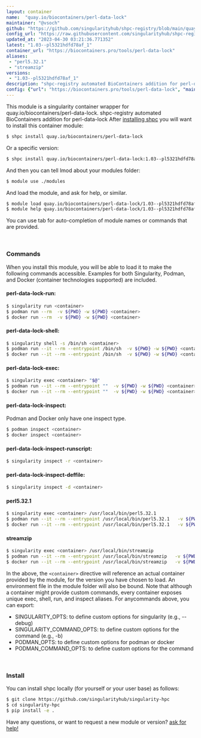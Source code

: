 ```yaml
---
layout: container
name:  "quay.io/biocontainers/perl-data-lock"
maintainer: "@vsoch"
github: "https://github.com/singularityhub/shpc-registry/blob/main/quay.io/biocontainers/perl-data-lock/container.yaml"
config_url: "https://raw.githubusercontent.com/singularityhub/shpc-registry/main/quay.io/biocontainers/perl-data-lock/container.yaml"
updated_at: "2023-04-30 03:21:36.771352"
latest: "1.03--pl5321hdfd78af_1"
container_url: "https://biocontainers.pro/tools/perl-data-lock"
aliases:
 - "perl5.32.1"
 - "streamzip"
versions:
 - "1.03--pl5321hdfd78af_1"
description: "shpc-registry automated BioContainers addition for perl-data-lock"
config: {"url": "https://biocontainers.pro/tools/perl-data-lock", "maintainer": "@vsoch", "description": "shpc-registry automated BioContainers addition for perl-data-lock", "latest": {"1.03--pl5321hdfd78af_1": "sha256:c02531d11f4f41549da567bfb93100b2a653784bd65465fcf9f659e8f48ae734"}, "tags": {"1.03--pl5321hdfd78af_1": "sha256:c02531d11f4f41549da567bfb93100b2a653784bd65465fcf9f659e8f48ae734"}, "docker": "quay.io/biocontainers/perl-data-lock", "aliases": {"perl5.32.1": "/usr/local/bin/perl5.32.1", "streamzip": "/usr/local/bin/streamzip"}}
---
```


This module is a singularity container wrapper for quay.io/biocontainers/perl-data-lock.
shpc-registry automated BioContainers addition for perl-data-lock
After [installing shpc](#install) you will want to install this container module:


```bash
$ shpc install quay.io/biocontainers/perl-data-lock
```

Or a specific version:

```bash
$ shpc install quay.io/biocontainers/perl-data-lock:1.03--pl5321hdfd78af_1
```

And then you can tell lmod about your modules folder:

```bash
$ module use ./modules
```

And load the module, and ask for help, or similar.

```bash
$ module load quay.io/biocontainers/perl-data-lock/1.03--pl5321hdfd78af_1
$ module help quay.io/biocontainers/perl-data-lock/1.03--pl5321hdfd78af_1
```

You can use tab for auto-completion of module names or commands that are provided.

<br>

### Commands

When you install this module, you will be able to load it to make the following commands accessible.
Examples for both Singularity, Podman, and Docker (container technologies supported) are included.

#### perl-data-lock-run:

```bash
$ singularity run <container>
$ podman run --rm  -v ${PWD} -w ${PWD} <container>
$ docker run --rm  -v ${PWD} -w ${PWD} <container>
```

#### perl-data-lock-shell:

```bash
$ singularity shell -s /bin/sh <container>
$ podman run --it --rm --entrypoint /bin/sh  -v ${PWD} -w ${PWD} <container>
$ docker run --it --rm --entrypoint /bin/sh  -v ${PWD} -w ${PWD} <container>
```

#### perl-data-lock-exec:

```bash
$ singularity exec <container> "$@"
$ podman run --it --rm --entrypoint ""  -v ${PWD} -w ${PWD} <container> "$@"
$ docker run --it --rm --entrypoint ""  -v ${PWD} -w ${PWD} <container> "$@"
```

#### perl-data-lock-inspect:

Podman and Docker only have one inspect type.

```bash
$ podman inspect <container>
$ docker inspect <container>
```

#### perl-data-lock-inspect-runscript:

```bash
$ singularity inspect -r <container>
```

#### perl-data-lock-inspect-deffile:

```bash
$ singularity inspect -d <container>
```


#### perl5.32.1

```bash
$ singularity exec <container> /usr/local/bin/perl5.32.1
$ podman run --it --rm --entrypoint /usr/local/bin/perl5.32.1   -v ${PWD} -w ${PWD} <container> -c " $@"
$ docker run --it --rm --entrypoint /usr/local/bin/perl5.32.1   -v ${PWD} -w ${PWD} <container> -c " $@"
```


#### streamzip

```bash
$ singularity exec <container> /usr/local/bin/streamzip
$ podman run --it --rm --entrypoint /usr/local/bin/streamzip   -v ${PWD} -w ${PWD} <container> -c " $@"
$ docker run --it --rm --entrypoint /usr/local/bin/streamzip   -v ${PWD} -w ${PWD} <container> -c " $@"
```



In the above, the `<container>` directive will reference an actual container provided
by the module, for the version you have chosen to load. An environment file in the
module folder will also be bound. Note that although a container
might provide custom commands, every container exposes unique exec, shell, run, and
inspect aliases. For anycommands above, you can export:

 - SINGULARITY_OPTS: to define custom options for singularity (e.g., --debug)
 - SINGULARITY_COMMAND_OPTS: to define custom options for the command (e.g., -b)
 - PODMAN_OPTS: to define custom options for podman or docker
 - PODMAN_COMMAND_OPTS: to define custom options for the command

<br>

### Install

You can install shpc locally (for yourself or your user base) as follows:

```bash
$ git clone https://github.com/singularityhub/singularity-hpc
$ cd singularity-hpc
$ pip install -e .
```

Have any questions, or want to request a new module or version? [ask for help!](https://github.com/singularityhub/singularity-hpc/issues)